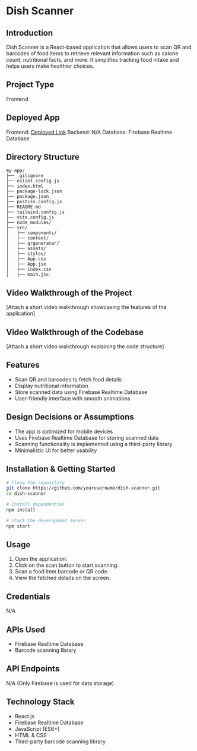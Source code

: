 # Dish Scanner

## Introduction
Dish Scanner is a React-based application that allows users to scan QR and barcodes of food items to retrieve relevant information such as calorie count, nutritional facts, and more. It simplifies tracking food intake and helps users make healthier choices.

## Project Type
Frontend

## Deployed App
Frontend: [Deployed Link](https://cool-creponne-5792ec.netlify.app/)
Backend: N/A
Database: Firebase Realtime Database

## Directory Structure
```
my-app/
├── .gitignore
├── eslint.config.js
├── index.html
├── package-lock.json
├── package.json
├── postcss.config.js
├── README.md
├── tailwind.config.js
├── vite.config.js
├── node_modules/
├── src/
│   ├── components/
│   ├── context/
│   ├── qrgenerater/
│   ├── assets/
│   ├── styles/
│   ├── App.css
│   ├── App.jsx
│   ├── index.css
│   ├── main.jsx
```

## Video Walkthrough of the Project
[Attach a short video walkthrough showcasing the features of the application]

## Video Walkthrough of the Codebase
[Attach a short video walkthrough explaining the code structure]

## Features
- Scan QR and barcodes to fetch food details
- Display nutritional information
- Store scanned data using Firebase Realtime Database
- User-friendly interface with smooth animations

## Design Decisions or Assumptions
- The app is optimized for mobile devices
- Uses Firebase Realtime Database for storing scanned data
- Scanning functionality is implemented using a third-party library
- Minimalistic UI for better usability

## Installation & Getting Started
```bash
# Clone the repository
git clone https://github.com/yourusername/dish-scanner.git
cd dish-scanner

# Install dependencies
npm install

# Start the development server
npm start
```

## Usage
1. Open the application.
2. Click on the scan button to start scanning.
3. Scan a food item barcode or QR code.
4. View the fetched details on the screen.

## Credentials
N/A

## APIs Used
- Firebase Realtime Database
- Barcode scanning library

## API Endpoints
N/A (Only Firebase is used for data storage)

## Technology Stack
- React.js
- Firebase Realtime Database
- JavaScript (ES6+)
- HTML & CSS
- Third-party barcode scanning library

